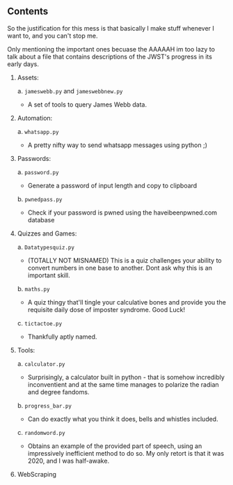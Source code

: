 ## Contents
So the justification for this mess is that basically I make stuff whenever I want to, and you can't stop me.

Only mentioning the important ones becuase the AAAAAH im too lazy to talk about a file that contains descriptions of the JWST's progress in its early days.     

1. Assets: 
    
    a. `jameswebb.py` and `jameswebbnew.py`

    - A set of tools to query James Webb data.


2. Automation:

    a. `whatsapp.py`

    - A pretty nifty way to send whatsapp messages using python ;)


3. Passwords:

    a. `password.py`    

    - Generate a password of input length and copy to clipboard

    b. `pwnedpass.py`

    - Check if your password is pwned using the haveibeenpwned.com database 

4. Quizzes and Games:
    
    a. `Datatypesquiz.py`

    - (TOTALLY NOT MISNAMED) This is a quiz challenges your ability to convert numbers in one base to another. Dont ask why this is an important skill.

    b. `maths.py`

    - A quiz thingy that'll tingle your calculative bones and provide you the requisite daily dose of imposter syndrome. Good Luck!

    c. `tictactoe.py`

    - Thankfully aptly named.

5. Tools:

    a. `calculator.py`

    - Surprisingly, a calculator built in python - that is somehow incredibly inconventient and at the same time manages to polarize the radian and degree fandoms.

    b. `progress_bar.py`

    - Can do exactly what you think it does, bells and whistles included.

    c. `randomword.py`

     - Obtains an example of the provided part of speech, using an impressively inefficient method to do so. My only retort is that it was 2020, and I was half-awake.

6.  WebScraping